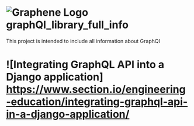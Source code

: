 # ![Graphene Logo](http://graphene-python.org/favicon.png) graphQl_library_full_info
This project is intended to include all information about GraphQl
# ![Integrating GraphQL API into a Django application] https://www.section.io/engineering-education/integrating-graphql-api-in-a-django-application/
